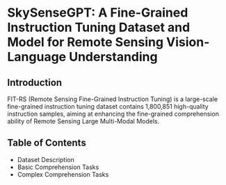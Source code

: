 # SkySenseGPT: A Fine-Grained Instruction Tuning Dataset and Model for Remote Sensing Vision-Language Understanding

## Introduction

FIT-RS (Remote Sensing Fine-Grained Instruction Tuning) is a large-scale fine-grained instruction tuning dataset contains 1,800,851 high-quality instruction samples, aiming at enhancing the fine-grained comprehension ability of Remote Sensing Large Multi-Modal Models.

## Table of Contents
  - Dataset Description
  - Basic Comprehension Tasks
  - Complex Comprehension Tasks
